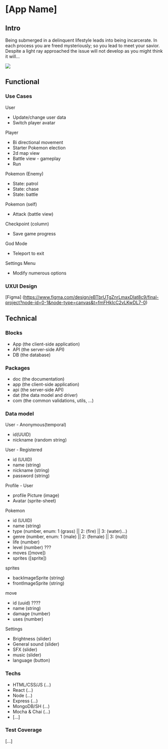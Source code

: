 # [App Name]

## Intro

Being submerged in a delinquent lifestyle leads into being incarcerate.
In each process you are freed mysteriously; so you lead to meet your savior.
Despite a light ray approached the issue will not develop as you might think it will...

![](https://media.giphy.com/media/v1.Y2lkPTc5MGI3NjExamRhOTZzYms5aHJ1cjZ0aHh5bGJiNTd0dmNkc3BlcWdtM2dkeHJqMiZlcD12MV9naWZzX3NlYXJjaCZjdD1n/pUh8KWBxCjMeMI3S3y/giphy.gif)

## Functional

### Use Cases

User
- Update/change user data
- Switch player avatar

Player
- Bi directional movement
- Starter Pokemon election
- 2d map view
- Battle view - gameplay
- Run 

Pokemon (Enemy)
- State: patrol
- State: chase
- State: battle

Pokemon (self)
- Attack (battle view)

Checkpoint (column)
- Save game progress

God Mode 
- Teleport to exit 

Settings Menu
- Modify numerous options


### UXUI Design 

[Figma] (https://www.figma.com/design/eBTbrUTgZnrLmaxDIat8c9/final-project?node-id=0-1&node-type=canvas&t=fmFHkIcC2vLKwDL7-0)

## Technical

### Blocks

- App (the client-side application)
- API (the server-side API)
- DB (the database)

### Packages

- doc (the documentation)
- app (the client-side application)
- api (the server-side API)
- dat (the data model and driver)
- com (the common validations, utils, ...)

### Data model

User - Anonymous(temporal)
- id(UUID)
- nickname (random string)

User - Registered
- id (UUID)
- name (string)
- nickname (string)
- password (string)

Profile - User
- profile Picture (image)
- Avatar (sprite-sheet)

Pokemon
- id (UUID)
- name (string)
- type (number, enum: 1 (grass) || 2: (fire) || 3: (water)...)
- genre (number, enum: 1 (male) || 2: (female) || 3: (null))
- life (number)
- level (number) ???
- moves ([move])
- sprites ([sprite])

sprites 
- backImageSprite (string)
- frontImageSprite (string)

move
- id (uuid) ????
- name (string)
- damage (number) 
- uses (number)

Settings
- Brightness (slider)
- General sound (slider)
- SFX (slider)
- music (slider)
- language (button)

### Techs 

- HTML/CSS/JS (...)
- React (...)
- Node (...)
- Express (...)
- MongoDB/SH (...)
- Mocha & Chai (...)
- [...]

### Test Coverage

[...]